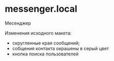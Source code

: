 # messenger.local
Месенджер

Изменения исходного макета:
* скругленные края сообщений;
* собщения контакта окрашены в серый цвет
* кнопка поиска пользователей
